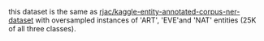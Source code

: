 this dataset is the same as [rjac/kaggle-entity-annotated-corpus-ner-dataset](https://huggingface.co/datasets/rjac/kaggle-entity-annotated-corpus-ner-dataset)
with oversampled instances of 'ART', 'EVE'and 'NAT' entities (25K of all three classes).

